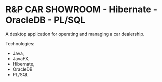 # R&P CAR SHOWROOM - Hibernate - OracleDB - PL/SQL

A desktop application for operating and managing a car dealership.

Technologies: 
 - Java, 
 - JavaFX, 
 - Hibernate, 
 - OracleDB
 - PL/SQL
